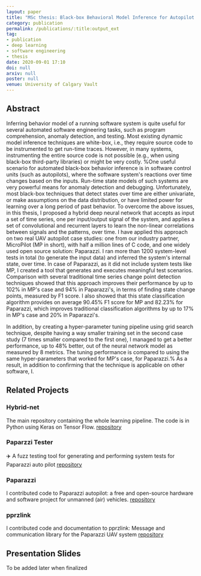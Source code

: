 ```yaml
---
layout: paper
title: "MSc thesis: Black-box Behavioral Model Inference for Autopilot Software Systems"
category: publication
permalink: /publications/:title:output_ext
tag:
- publication
- deep learning
- software engineering
- thesis
date: 2020-09-01 17:10
doi: null
arxiv: null
poster: null
venue: University of Calgary Vault
---
```


## Abstract
Inferring behavior model of a running software system is quite useful for several automated software engineering tasks, such as program comprehension, anomaly detection, and testing. Most existing dynamic model inference techniques are white-box, i.e., they require source code to be instrumented to get run-time traces. However, in many systems, instrumenting the entire source code is not possible (e.g., when using black-box third-party libraries) or might be very costly. %One useful scenario for automated black-box behavior inference is in software control units (such as autopilots), where the software system's reactions over time changes based on the inputs. Run-time state models of such systems are very powerful means for anomaly detection and debugging. 
Unfortunately, most black-box techniques that detect states over time are either univariate, or make assumptions on the data distribution, or have limited power for learning over a long period of past behavior. 
To overcome the above issues, in this thesis, I proposed a hybrid deep neural network that accepts as input a set of time series, one per input/output signal of the system, and applies a set of convolutional and recurrent layers to learn the non-linear correlations between signals and the patterns, over time. 
I have applied this approach on two real UAV autopilot case studies: one from our industry partner, MicroPilot (MP in short), with half a million lines of C code, and one widely used open source solution: Paparazzi. 
I ran more than 1200 system-level tests in total (to generate the input data) and inferred the system's internal state, over time.
In case of Paparazzi, as it did not include system tests like MP, I created a tool that generates and executes meaningful test scenarios.
Comparison with several traditional time series change point detection techniques showed that this approach improves their performance by up to 102\% in MP's case and 94\% in Paparazzi's, in terms of finding state change points, measured by F1 score. I also showed that this state classification algorithm provides on average 90.45\% F1 score for MP and 82.23\% for Paparazzi, which improves traditional classification algorithms by up to 17\% in MP's case and 20\% in Paparazzi's.

In addition, by creating a hyper-parameter tuning pipeline using grid search technique, despite having a way smaller training set in the second case study (7 times smaller compared to the first one), I managed to get a better performance, up to 48\% better, out of the neural network model as measured by 8 metrics.
The tuning performance is compared to using the same hyper-parameters that worked for MP's case, for Paparazzi.%  As a result, in addition to confirming that the technique is applicable on other software, I.

## Related Projects
### Hybrid-net
The main repository containing the whole learning pipeline. The code is in Python using Keras on Tensor Flow.
[repository](https://github.com/sea-lab/hybrid-net)

### Paparzzi Tester
:airplane:️ A fuzz testing tool for generating and performing system tests for Paparazzi auto pilot
[repository](https://github.com/MJafarMashhadi/pprz_tester)

### Paparazzi
I contributed code to Paparazzi autopilot: a free and open-source hardware and software project for unmanned (air) vehicles.
[repository](https://github.com/MJafarMashhadi/paparazzi)

### pprzlink
I contributed code and documentation to pprzlink: Message and communication library for the Paparazzi UAV system
[repository](https://github.com/MJafarMashhadi/pprzlink)

## Presentation Slides
To be added later when finalized
